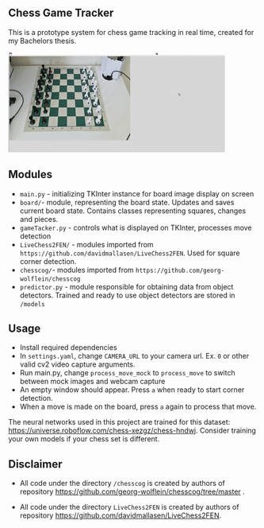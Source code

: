 ## Chess Game Tracker

This is a prototype system for chess game tracking in real time, created for my Bachelors thesis. 

![Alt text](docs/demo.gif "Demo")


## Modules

- `main.py` - initializing TKInter instance for board image display on screen
- `board/`- module, representing the board state. Updates and saves current board state. Contains classes representing squares, changes and pieces.
- `gameTacker.py` - controls what is displayed on TKInter, processes move detection
- `LiveChess2FEN/` - modules imported from `https://github.com/davidmallasen/LiveChess2FEN`. Used for square corner detection.
- `chesscog/`- modules imported from `https://github.com/georg-wolflein/chesscog`
- `predictor.py` - module responsible for obtaining data from object detectors. Trained and ready to use object detectors are stored in `/models`

## Usage
 - Install required dependencies
 - In `settings.yaml`, change `CAMERA_URL` to your camera url. Ex. `0` or other valid cv2 video capture arguments. 
 - Run main.py, change `process_move_mock` to `process_move` to switch between mock images and webcam capture
 - An empty window should appear. Press `a` when ready to start corner detection.
 - When a move is made on the board, press `a` again to process that move.

The neural networks used in this project are trained for this dataset: https://universe.roboflow.com/chess-xezgz/chess-hndwj. Consider training your own models if your chess set is different.

## Disclaimer


- All code under the directory `/chesscog` is created by authors of repository https://github.com/georg-wolflein/chesscog/tree/master . 

- All code under the directory `LiveChess2FEN` is created by authors of repository https://github.com/davidmallasen/LiveChess2FEN.
